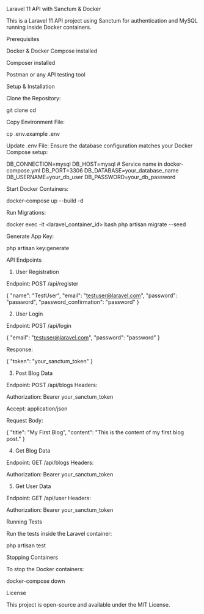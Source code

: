 Laravel 11 API with Sanctum & Docker

This is a Laravel 11 API project using Sanctum for authentication and MySQL running inside Docker containers.

Prerequisites

Docker & Docker Compose installed

Composer installed

Postman or any API testing tool

Setup & Installation

Clone the Repository:

git clone <your-repo-url>
cd <your-project-folder>

Copy Environment File:

cp .env.example .env

Update .env File:
Ensure the database configuration matches your Docker Compose setup:

DB_CONNECTION=mysql
DB_HOST=mysql  # Service name in docker-compose.yml
DB_PORT=3306
DB_DATABASE=your_database_name
DB_USERNAME=your_db_user
DB_PASSWORD=your_db_password

Start Docker Containers:

docker-compose up --build -d

Run Migrations:

docker exec -it <laravel_container_id> bash
php artisan migrate --seed

Generate App Key:

php artisan key:generate

API Endpoints

1. User Registration

Endpoint: POST /api/register

{
  "name": "TestUser",
  "email": "testuser@laravel.com",
  "password": "password",
  "password_confirmation": "password"
}

2. User Login

Endpoint: POST /api/login

{
  "email": "testuser@laravel.com",
  "password": "password"
}

Response:

{
  "token": "your_sanctum_token"
}

3. Post Blog Data

Endpoint: POST /api/blogs
Headers:

Authorization: Bearer your_sanctum_token

Accept: application/json

Request Body:

{
  "title": "My First Blog",
  "content": "This is the content of my first blog post."
}

4. Get Blog Data

Endpoint: GET /api/blogs
Headers:

Authorization: Bearer your_sanctum_token

5. Get User Data

Endpoint: GET /api/user
Headers:

Authorization: Bearer your_sanctum_token

Running Tests

Run the tests inside the Laravel container:

php artisan test

Stopping Containers

To stop the Docker containers:

docker-compose down

License

This project is open-source and available under the MIT License.